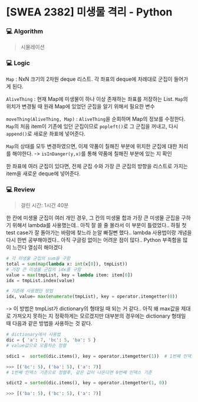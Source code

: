 # [SWEA 2382] 미생물 격리 - Python

### :computer: Algorithm

> 시뮬레이션



### :computer: Logic

`Map` : NxN 크기의 2차원 deque 리스트. 각 좌표의 deque에 차례대로 군집이 들어가게 된다.

`AliveThing` : 현재 Map에 미생물이 하나 이상 존재하는 좌표를 저장하는 List. `Map`의 위치가 변경될 때 원래 Map에 있었던 군집을 알기 위해서 필요한 변수

`moveThing(AliveThing, Map)` : `AliveThing`을 순회하며 Map의 정보를 수정한다. `Map`의 처음 item이 기존에 있던 군집이므로 `popleft()`로 그 군집을 꺼내고, 다시 `append()`로 새로운 좌표에 넣어준다.

`Map`의 상태를 모두 변경하였으면, 이제 약품이 칠해진 부분에 위치한 군집에 대한 처리를 해야한다. -> `isInDanger(y,x)`를 통해 약품에 칠해진 부분에 있는 지 확인

한 좌표에 여러 군집이 있다면, 전체 군집 수와 가장 큰 군집의 방향을 리스트로 가지는 item을 새로운 deque에 넣어준다.



### :computer: Review

> 걸린 시간: 1시간 40분

한 칸에 미생물 군집이 여러 개인 경우, 그 칸의 미생물 합과 가장 큰 미생물 군집을 구하기 위해서 lambda를 사용했는데.. 아직 잘 쓸 줄 몰라서 이 부분이 틀렸었다.. 하필 첫 test case가 잘 돌아가는 바람에 찾느라 눈알 빠질뻔 했다.. lambda 사용법이랑 개념을 다시 한번 공부해야겠다.. 아직 구글링 없이는 어려운 점이 많다.. Python 부족함을 많이 느낀다 열심히 해야겠다 

```python
# 각 미생물 군집의 sum을 구함
total = sum(map(lambda x: int(x[0]), tmpList))
# 가장 큰 미생물 군집의 idx를 구함
value = max(tmpList, key = lambda item: item[0])
idx = tmpList.index(value)
```

```python
# 기존에 사용했던 방법
idx, value= max(enumerate(tmpList), key = operator.itemgetter(0)) 
```

-> 이 방법은 tmpList가 dictionary의 형태일 때 되는 거 같다.. 아직 왜 max값을 제대로 가져오지 못하는 지 정확하게는 모르겠지만 대부분의 경우에는 dictionary 형태일 때 다음과 같은 방법을 사용하는 것 같다.

```python
# dictionary에서 사용법
dic = { 'a': 7, 'bc': 5, 'ba': 5 }  
# value값으로 오름차순 정렬

sdic1 =  sorted(dic.items(), key = operator.itemgetter(1))  # 1번째 인덱스 기준으로 정렬 

>>> [('bc': 5), ('ba': 5), ('a': 7)]
# 1번째 인덱스 기준으로 정렬후, 같은 값이 나온다면 0번째 인덱스 기준

sdict2 = sorted(dic.items(), key = operator.itemgetter(1, 0))

>>> [('ba': 5), ('bc': 5), ('a': 7)]
```
